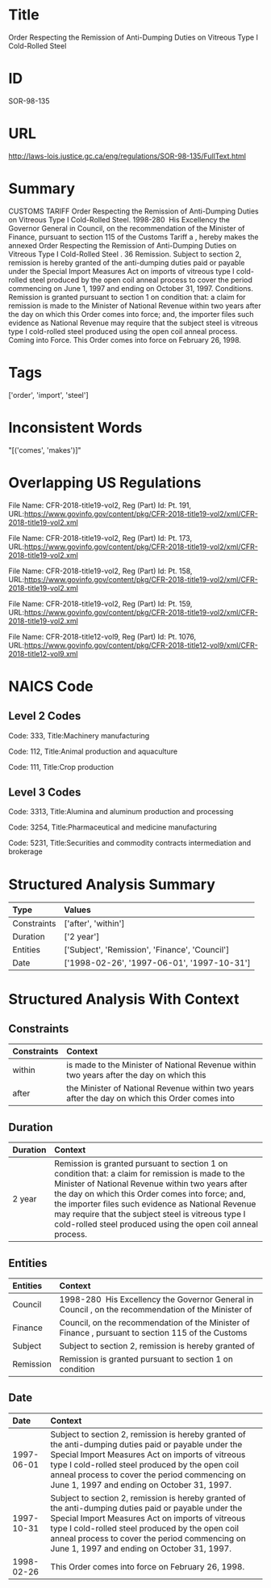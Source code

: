 # Title
Order Respecting the Remission of Anti-Dumping Duties on Vitreous Type I Cold-Rolled Steel


# ID
SOR-98-135

# URL
http://laws-lois.justice.gc.ca/eng/regulations/SOR-98-135/FullText.html


# Summary
CUSTOMS TARIFF Order Respecting the Remission of Anti-Dumping Duties on Vitreous Type I Cold-Rolled Steel.
1998-280  His Excellency the Governor General in Council, on the recommendation of the Minister of Finance, pursuant to section 115 of the  Customs Tariff a , hereby makes the annexed  Order Respecting the Remission of Anti-Dumping Duties on Vitreous Type I Cold-Rolled Steel .
36 Remission.
Subject to section 2, remission is hereby granted of the anti-dumping duties paid or payable under the  Special Import Measures Act  on imports of vitreous type I cold-rolled steel produced by the open coil anneal process to cover the period commencing on June 1, 1997 and ending on October 31, 1997.
Conditions.
Remission is granted pursuant to section 1 on condition that: a claim for remission is made to the Minister of National Revenue within two years after the day on which this Order comes into force; and, the importer files such evidence as National Revenue may require that the subject steel is vitreous type I cold-rolled steel produced using the open coil anneal process.
Coming into Force.
This Order comes into force on February 26, 1998.


# Tags
['order', 'import', 'steel']


# Inconsistent Words
"[('comes', 'makes')]"


# Overlapping US Regulations
File Name: CFR-2018-title19-vol2, Reg (Part) Id: Pt. 191, URL:https://www.govinfo.gov/content/pkg/CFR-2018-title19-vol2/xml/CFR-2018-title19-vol2.xml

File Name: CFR-2018-title19-vol2, Reg (Part) Id: Pt. 173, URL:https://www.govinfo.gov/content/pkg/CFR-2018-title19-vol2/xml/CFR-2018-title19-vol2.xml

File Name: CFR-2018-title19-vol2, Reg (Part) Id: Pt. 158, URL:https://www.govinfo.gov/content/pkg/CFR-2018-title19-vol2/xml/CFR-2018-title19-vol2.xml

File Name: CFR-2018-title19-vol2, Reg (Part) Id: Pt. 159, URL:https://www.govinfo.gov/content/pkg/CFR-2018-title19-vol2/xml/CFR-2018-title19-vol2.xml

File Name: CFR-2018-title12-vol9, Reg (Part) Id: Pt. 1076, URL:https://www.govinfo.gov/content/pkg/CFR-2018-title12-vol9/xml/CFR-2018-title12-vol9.xml




# NAICS Code
## Level 2 Codes
Code: 333, Title:Machinery manufacturing

Code: 112, Title:Animal production and aquaculture

Code: 111, Title:Crop production




## Level 3 Codes
Code: 3313, Title:Alumina and aluminum production and processing

Code: 3254, Title:Pharmaceutical and medicine manufacturing

Code: 5231, Title:Securities and commodity contracts intermediation and brokerage







# Structured Analysis Summary
| Type        | Values                                         |
|:------------|:-----------------------------------------------|
| Constraints | ['after', 'within']                            |
| Duration    | ['2 year']                                     |
| Entities    | ['Subject', 'Remission', 'Finance', 'Council'] |
| Date        | ['1998-02-26', '1997-06-01', '1997-10-31']     |


# Structured Analysis With Context
 


## Constraints
| Constraints   | Context                                                                                        |
|:--------------|:-----------------------------------------------------------------------------------------------|
| within        | is made to the Minister of National Revenue within two years after the day on which this       |
| after         | the Minister of National Revenue within two years after the day on which this Order comes into |


## Duration
| Duration   | Context                                                                                                                                                                                                                                                                                                                                                                             |
|:-----------|:------------------------------------------------------------------------------------------------------------------------------------------------------------------------------------------------------------------------------------------------------------------------------------------------------------------------------------------------------------------------------------|
| 2 year     | Remission is granted pursuant to section 1 on condition that: a claim for remission is made to the Minister of National Revenue within two years after the day on which this Order comes into force; and, the importer files such evidence as National Revenue may require that the subject steel is vitreous type I cold-rolled steel produced using the open coil anneal process. |


## Entities
| Entities   | Context                                                                                              |
|:-----------|:-----------------------------------------------------------------------------------------------------|
| Council    | 1998-280  His Excellency the Governor General in  Council , on the recommendation of the Minister of |
| Finance    | Council, on the recommendation of the Minister of Finance , pursuant to section 115 of the Customs   |
| Subject    | Subject to section 2, remission is hereby granted of                                                 |
| Remission  | Remission is granted pursuant to section 1 on condition                                              |


## Date
| Date       | Context                                                                                                                                                                                                                                                                                                      |
|:-----------|:-------------------------------------------------------------------------------------------------------------------------------------------------------------------------------------------------------------------------------------------------------------------------------------------------------------|
| 1997-06-01 | Subject to section 2, remission is hereby granted of the anti-dumping duties paid or payable under the  Special Import Measures Act  on imports of vitreous type I cold-rolled steel produced by the open coil anneal process to cover the period commencing on June 1, 1997 and ending on October 31, 1997. |
| 1997-10-31 | Subject to section 2, remission is hereby granted of the anti-dumping duties paid or payable under the  Special Import Measures Act  on imports of vitreous type I cold-rolled steel produced by the open coil anneal process to cover the period commencing on June 1, 1997 and ending on October 31, 1997. |
| 1998-02-26 | This Order comes into force on February 26, 1998.                                                                                                                                                                                                                                                            |


